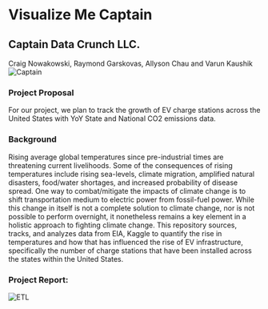 # Visualize Me Captain
## Captain Data Crunch LLC.
Craig Nowakowski, Raymond Garskovas, Allyson Chau and Varun Kaushik
![Captain](https://i2.wp.com/boingboing.net/wp-content/uploads/2015/07/captaincrunch.jpg?w=1600&ssl=1)

### Project Proposal
For our project, we plan to track the growth of EV charge stations across the United States with YoY State and National CO2 emissions data. 

### Background
Rising average global temperatures since pre-industrial times are threatening current livelihoods. Some of the consequences of rising temperatures include rising sea-levels, climate migration, amplified natural disasters, food/water shortages, and increased probability of disease spread. One way to combat/mitigate the impacts of climate change is to shift transportation medium to electric power from fossil-fuel power. While this change in itself is not a complete solution to climate change, nor is not possible to perform overnight, it nonetheless remains a key element in a holistic approach to fighting climate change. This repository sources, tracks, and analyzes data from EIA, Kaggle to quantify the rise in temperatures and how that has influenced the rise of EV infrastructure, specifically the number of charge stations that have been installed across the states within the United States.  

### Project Report:

![ETL](https://www.webopedia.com/imagesvr_ce/5182/etl-diagram.JPG)

